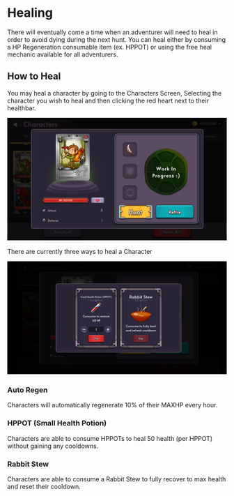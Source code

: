 # Healing

There will eventually come a time when an adventurer will need to heal in order to avoid dying during the next hunt. You can heal either by consuming a HP Regeneration consumable item (ex. HPPOT) or using the free heal mechanic available for all adventurers.

## How to Heal

You may heal a character by going to the Characters Screen, Selecting the character you wish to heal and then clicking the red heart next to their healthbar.

![Character Popup](characters/img/character_popup.png)

There are currently three ways to heal a Character

![Heal Popup](img/heals_popup.png)

### Auto Regen

Characters will automatically regenerate 10% of their MAXHP every hour.

### HPPOT (Small Health Potion)

Characters are able to consume HPPOTs to heal 50 health (per HPPOT) without gaining any cooldowns.

### Rabbit Stew

Characters are able to consume a Rabbit Stew to fully recover to max health and reset their cooldown.
